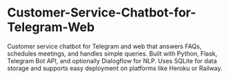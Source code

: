 # Customer-Service-Chatbot-for-Telegram-Web
Customer service chatbot for Telegram and web that answers FAQs, schedules meetings, and handles simple queries. Built with Python, Flask, Telegram Bot API, and optionally Dialogflow for NLP. Uses SQLite for data storage and supports easy deployment on platforms like Heroku or Railway.
